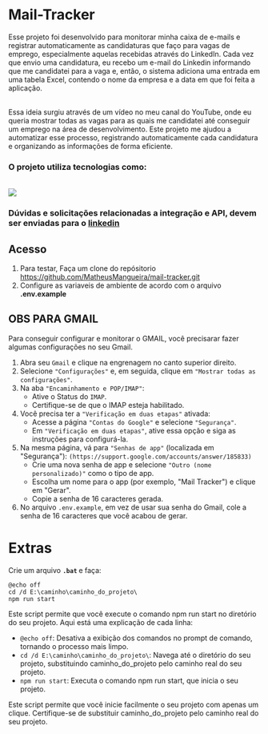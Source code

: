 # Mail-Tracker

Esse projeto foi desenvolvido para monitorar minha caixa de e-mails e registrar automaticamente as candidaturas que
faço para vagas de emprego, especialmente aquelas recebidas através do LinkedIn. Cada vez que envio uma candidatura,
eu recebo um e-mail do Linkedin informando que me candidatei para a vaga e, então, o sistema adiciona uma entrada em uma tabela Excel,
contendo o nome da empresa e a data em que foi feita a aplicação.

</br>
Essa ideia surgiu através de um vídeo no meu canal do YouTube, onde eu queria mostrar todas as vagas para as quais me candidatei até conseguir
um emprego na área de desenvolvimento. Este projeto me ajudou a automatizar esse processo, registrando automaticamente cada candidatura e organizando 
as informações de forma eficiente.

### O projeto utiliza tecnologias como:
<br/>
  <img src="https://skillicons.dev/icons?i=git,ts,nodejs,gmail" />

  ### Dúvidas e solicitações relacionadas a integração e API, devem ser enviadas para o [linkedin](https://www.linkedin.com/in/matheusmangueira/)

  
## Acesso
1)  Para testar, Faça um clone do repósitorio https://github.com/MatheusMangueira/mail-tracker.git
2)  Configure as variaveis de ambiente de acordo com o arquivo <strong> .env.example </strong>


## OBS PARA GMAIL
Para conseguir configurar e monitorar o GMAIL, você precisarar fazer algumas configurações no seu Gmail. 
1) Abra seu `Gmail` e clique na engrenagem no canto superior direito.
2) Selecione `"Configurações"` e, em seguida, clique em `"Mostrar todas as configurações"`.
3) Na aba `"Encaminhamento e POP/IMAP"`:
   * Ative o Status do `IMAP`.
   * Certifique-se de que o IMAP esteja habilitado.
4) Você precisa ter a `"Verificação em duas etapas"` ativada:
   * Acesse a página `"Contas do Google"` e selecione `"Segurança"`.
   * Em `"Verificação em duas etapas"`, ative essa opção e siga as instruções para configurá-la.
5) Na mesma página, vá para `"Senhas de app"` (localizada em "Segurança"): `(https://support.google.com/accounts/answer/185833)`
   * Crie uma nova senha de app e selecione `"Outro (nome personalizado)"` como o tipo de app.
   * Escolha um nome para o app (por exemplo, "Mail Tracker") e clique em "Gerar".
   * Copie a senha de 16 caracteres gerada.
6) No arquivo `.env.example`, em vez de usar sua senha do Gmail, cole a senha de 16 caracteres que você acabou de gerar.

# Extras
Crie um arquivo <strong> `.bat` </strong>  e faça: 

```
@echo off
cd /d E:\caminho\caminho_do_projeto\
npm run start
```
Este script permite que você execute o comando npm run start no diretório do seu projeto. Aqui está uma explicação de cada linha:
  * `@echo off`: Desativa a exibição dos comandos no prompt de comando, tornando o processo mais limpo.
  * `cd /d E:\caminho\caminho_do_projeto\`: Navega até o diretório do seu projeto, substituindo caminho_do_projeto pelo caminho real do seu projeto.
  * `npm run start`: Executa o comando npm run start, que inicia o seu projeto.
    
Este script permite que você inicie facilmente o seu projeto com apenas um clique. Certifique-se de substituir caminho_do_projeto pelo caminho real do seu projeto.








